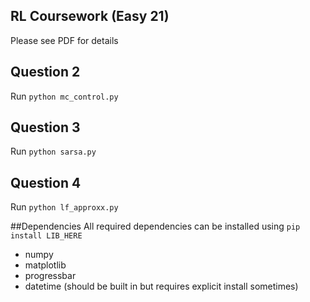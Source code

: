 ## RL Coursework (Easy 21)

Please see PDF for details

## Question 2
Run `python mc_control.py`

## Question 3
Run `python sarsa.py`

## Question 4
Run `python lf_approxx.py`

##Dependencies
All required dependencies can be installed using `pip install LIB_HERE`
* numpy
* matplotlib
* progressbar
* datetime (should be built in but requires explicit install sometimes)
